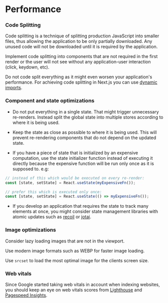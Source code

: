 # Performance

### Code Splitting

Code splitting is a technique of splitting production JavaScript into smaller files, thus allowing the application to be only partially downloaded. Any unused code will not be downloaded until it is required by the application.

Implement code splitting into components that are not required in the first render or the user will not see without any application-user interaction (click, keydown, etc).

Do not code split everything as it might even worsen your application's performance.
For achieving code splitting in Next.js you can use [dynamic imports](https://nextjs.org/docs/advanced-features/dynamic-import).

### Component and state optimizations

* Do not put everything in a single state. That might trigger unnecessary re-renders. Instead split the global state into multiple stores according to where it is being used.

* Keep the state as close as possible to where it is being used. This will prevent re-rendering components that do not depend on the updated state.

* If you have a piece of state that is initialized by an expensive computation, use the state initializer function instead of executing it directly because the expensive function will be run only once as it is supposed to. e.g:

```javascript
// instead of this which would be executed on every re-render:
const [state, setState] = React.useState(myExpensiveFn());

// prefer this which is executed only once:
const [state, setState] = React.useState(() => myExpensiveFn());
```

* If you develop an application that requires the state to track many elements at once, you might consider state management libraries with atomic updates such as [recoil](https://recoiljs.org/) or [jotai](https://jotai.pmnd.rs/).

### Image optimizations

Consider lazy loading images that are not in the viewport.

Use modern image formats such as WEBP for faster image loading.

Use `srcset` to load the most optimal image for the clients screen size.

### Web vitals

Since Google started taking web vitals in account when indexing websites, you should keep an eye on web vitals scores from [Lighthouse](https://web.dev/measure/) and [Pagespeed Insights](https://pagespeed.web.dev/).
